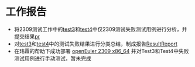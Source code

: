 # 工作报告

- 将2309测试工作中的[test3](https://github.com/Pagerd/res_list/blob/master/oe-rv2309/task/oe2309test3)和[test4](https://github.com/Pagerd/res_list/blob/master/oe-rv2309/task/oe2309test4)中仅2309测试失败测试用例进行分析，并提交结果[pr](https://github.com/KotorinMinami/res_list/pull/33)
- 对[test3](https://github.com/Pagerd/res_list/blob/master/oe-rv2309/task/oe2309test3)和[test4](https://github.com/Pagerd/res_list/blob/master/oe-rv2309/task/oe2309test4)中的测试失败结果进行分类总结，制成报告[ResultReport](./week8/ResultReport.md)
- 在玮霖的帮助下成功部署 [openEuler 2309 x86_64](http://121.36.84.172/dailybuild/openEuler-23.09/openeuler-2023-08-16-23-49-42/) 并对Test3和Test4中失败测试用例进行手动测试，暂未完成

